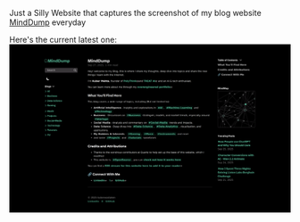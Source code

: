 Just a Silly Website that captures the screenshot of my blog website [MindDump](https://kuberwastaken.github.io/blog/) everyday 

Here's the current latest one:
![Daily Blog Screenshot](https://raw.githubusercontent.com/kuberwastaken/MindDump-Preview-Update/main/screenshot.png)
